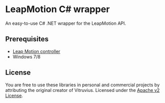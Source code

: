 LeapMotion C# wrapper
==========

An easy-to-use C# .NET wrapper for the LeapMotion API.

Prerequisites
---
* [Leap Motion controller](http://amzn.to/1f4Pw9p)
* Windows 7/8

License
---
You are free to use these libraries in personal and commercial projects by attributing the original creator of Vitruvius. Licensed under the [Apache v2 License](https://github.com/LightBuzz/LeapMotion/blob/master/LICENSE).
